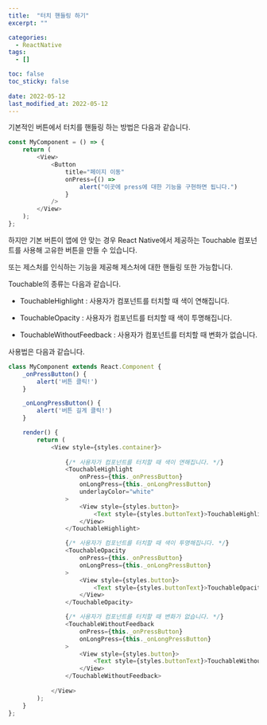 ```yaml
---
title:  "터치 핸들링 하기" 
excerpt: ""

categories:
  - ReactNative
tags:
  - []

toc: false
toc_sticky: false
 
date: 2022-05-12
last_modified_at: 2022-05-12
---
```


기본적인 버튼에서 터치를 핸들링 하는 방법은 다음과 같습니다.

```javascript
const MyComponent = () => {
    return (
        <View>
            <Button
                title="페이지 이동"
                onPress={() =>
                    alert("이곳에 press에 대한 기능을 구현하면 됩니다.")
                }
            />
        </View>
    );
};
```

하지만 기본 버튼이 앱에 안 맞는 경우 React Native에서 제공하는 Touchable 컴포넌트를 사용해 고유한 버튼을 만들 수 있습니다.

또는 제스처를 인식하는 기능을 제공해 제스처에 대한 핸들링 또한 가능합니다.


Touchable의 종류는 다음과 같습니다.

- TouchableHighlight : 사용자가 컴포넌트를 터치할 때 색이 연해집니다.

- TouchableOpacity :  사용자가 컴포넌트를 터치할 때 색이 투명해집니다.

- TouchableWithoutFeedback : 사용자가 컴포넌트를 터치할 때 변화가 없습니다.

사용법은 다음과 같습니다.

```javascript
class MyComponent extends React.Component {
    _onPressButton() {
        alert('버튼 클릭!')
    }

    _onLongPressButton() {
        alert('버튼 길게 클릭!')
    }

    render() {
        return (
            <View style={styles.container}>
            
                {/* 사용자가 컴포넌트를 터치할 때 색이 연해집니다. */}
                <TouchableHighlight
                    onPress={this._onPressButton}
                    onLongPress={this._onLongPressButton}
                    underlayColor="white"
                >
                    <View style={styles.button}>
                        <Text style={styles.buttonText}>TouchableHighlight</Text>
                    </View>
                </TouchableHighlight>

                {/* 사용자가 컴포넌트를 터치할 때 색이 투명해집니다. */}
                <TouchableOpacity
                    onPress={this._onPressButton}
                    onLongPress={this._onLongPressButton}
                >
                    <View style={styles.button}>
                        <Text style={styles.buttonText}>TouchableOpacity</Text>
                    </View>
                </TouchableOpacity>

                {/* 사용자가 컴포넌트를 터치할 때 변화가 없습니다. */}
                <TouchableWithoutFeedback
                    onPress={this._onPressButton}
                    onLongPress={this._onLongPressButton}
                >
                    <View style={styles.button}>
                        <Text style={styles.buttonText}>TouchableWithoutFeedback</Text>
                    </View>
                </TouchableWithoutFeedback>
      
            </View>
        );
    }
};
